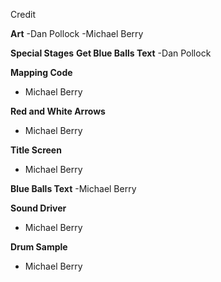  Credit  

**Art**
-Dan Pollock
-Michael Berry

**Special Stages**
**Get Blue Balls Text**
-Dan Pollock

**Mapping Code**
- Michael Berry

**Red and White Arrows**
- Michael Berry

**Title Screen**
- Michael Berry

**Blue Balls Text**
-Michael Berry

**Sound Driver**
- Michael Berry

**Drum Sample**
- Michael Berry

